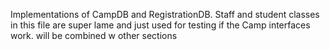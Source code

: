 Implementations of CampDB and RegistrationDB.
Staff and student classes in this file are super lame and just used for testing if the Camp interfaces work.
will be combined w other sections 
